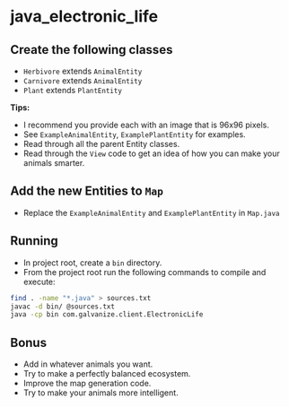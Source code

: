 # java_electronic_life


## Create the following classes

- `Herbivore` extends `AnimalEntity`
- `Carnivore` extends `AnimalEntity`
- `Plant` extends `PlantEntity`

**Tips:**

- I recommend you provide each with an image that is 96x96 pixels.
- See `ExampleAnimalEntity`, `ExamplePlantEntity` for examples.
- Read through all the parent Entity classes.
- Read through the `View` code to get an idea of how you can make your animals smarter.

## Add the new Entities to `Map`

- Replace the `ExampleAnimalEntity` and `ExamplePlantEntity` in `Map.java`


## Running

- In project root, create a `bin` directory.
- From the project root run the following commands to compile and execute:

```bash
find . -name "*.java" > sources.txt
javac -d bin/ @sources.txt
java -cp bin com.galvanize.client.ElectronicLife
```

## Bonus

- Add in whatever animals you want.
- Try to make a perfectly balanced ecosystem.
- Improve the map generation code.
- Try to make your animals more intelligent.